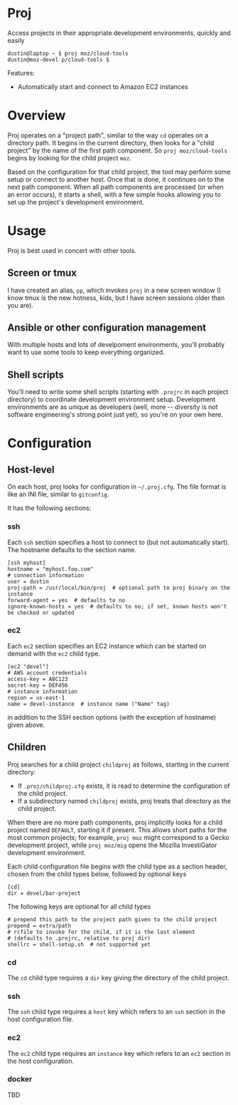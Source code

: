 # Proj

Access projects in their appropriate development environments, quickly and easily

    dustin@laptop ~ $ proj moz/cloud-tools
    dustin@moz-devel p/cloud-tools $

Features:

  * Automatically start and connect to Amazon EC2 instances

# Overview

Proj operates on a "project path", similar to the way `cd` operates on a directory path.
It begins in the current directory, then looks for a "child project" by the name of the first path component.
So `proj moz/cloud-tools` begins by looking for the child project `moz`.

Based on the configuration for that child project, the tool may perform some setup or connect to another host.
Once that is done, it continues on to the next path component.
When all path components are processed (or when an error occurs), it starts a shell, with a few simple hooks allowing you to set up the project's development environment.

# Usage

Proj is best used in concert with other tools.

## Screen or tmux

I have created an alias, `pp`, which invokes `proj` in a new screen window (I know tmux is the new hotness, kids, but I have screen sessions older than you are).

## Ansible or other configuration management

With multiple hosts and lots of develpoment environments, you'll probably want to use some tools to keep everything organized.

## Shell scripts

You'll need to write some shell scripts (starting with `.projrc` in each project directory) to coordinate development environment setup.
Development environments are as unique as developers (well, more -- diversity is not software engineering's strong point just yet), so you're on your own here.

# Configuration

## Host-level

On each host, proj looks for configuration in `~/.proj.cfg`.
The file format is like an INI file, similar to `gitconfig`.

It has the following sections:

### ssh

Each `ssh` section specifies a host to connect to (but not automatically start).
The hostname defaults to the section name.

    [ssh myhost]
    hostname = "myhost.foo.com"
    # connection information
    user = dustin
    proj-path = /usr/local/bin/proj  # optional path to proj binary on the instance
    forward-agent = yes  # defaults to no
    ignore-known-hosts = yes  # defaults to no; if set, known hosts won't be checked or updated

### ec2

Each `ec2` section specifies an EC2 instance which can be started on demand with the `ec2` child type.

    [ec2 "devel"]
    # AWS account credentials
    access-key = ABC123
    secret-key = DEF456
    # instance information
    region = us-east-1
    name = devel-instance  # instance name ("Name" tag)

in addition to the SSH section options (with the exception of hostname) given above.

## Children

Proj searches for a child project `childproj` as follows, starting in the current directory:

 * If `.proj/childproj.cfg` exists, it is read to determine the configuration of the child project.
 * If a subdirectory named `childproj` exists, proj treats that directory as the child project.

When there are no more path components, proj implicitly looks for a child project named `DEFAULT`, starting it if present.
This allows short paths for the most common projects; for example, `proj moz` might correspond to a Gecko development project, while `proj moz/mig` opens the Mozilla InvestiGator development environment.

Each child configuration file begins with the child type as a section header, chosen from the child types below, followed by optional keys

    [cd]
    dir = devel/bar-project

The following keys are optional for all child types

    # prepend this path to the project path given to the child project
    prepend = extra/path
    # rcfile to invoke for the child, if it is the last element
    # (defaults to .projrc, relative to proj dir)
    shellrc = shell-setup.sh  # not supported yet

### cd

The `cd` child type requires a `dir` key giving the directory of the child project.

### ssh

The `ssh` child type requires a `host` key which refers to an `ssh` section in the host configuration file.

### ec2

The `ec2` child type requires an `instance` key which refers to an `ec2` section in the host configuration.

### docker

TBD
